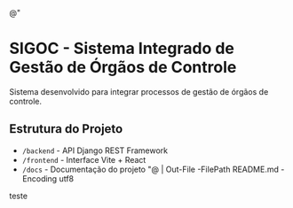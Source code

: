 @"
# SIGOC - Sistema Integrado de Gestão de Órgãos de Controle

Sistema desenvolvido para integrar processos de gestão de órgãos de controle.

## Estrutura do Projeto
- `/backend` - API Django REST Framework
- `/frontend` - Interface Vite + React
- `/docs` - Documentação do projeto
"@ | Out-File -FilePath README.md -Encoding utf8

teste